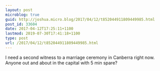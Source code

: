```yaml
---
layout: post
microblog: true
guid: http://joshua.micro.blog/2017/04/12/t852044911809449985.html
post_id: 33604
date: 2017-04-12T17:25:11+1100
lastmod: 2019-07-30T17:41:18+1100
type: post
url: /2017/04/12/t852044911809449985.html
---
```

I need a second witness to a marriage ceremony in Canberra right now. Anyone out and about in the capital with 5 min spare?
